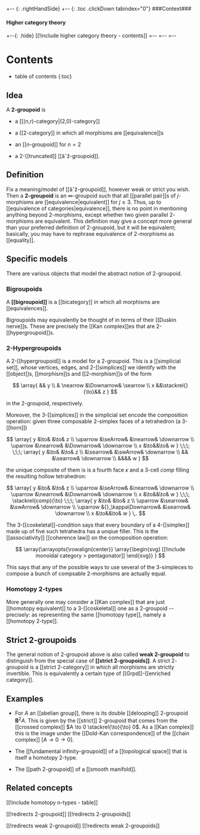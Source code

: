 
+-- {: .rightHandSide}
+-- {: .toc .clickDown tabindex="0"}
###Context###
#### Higher category theory
+--{: .hide}
[[!include higher category theory - contents]]
=--
=--
=--


# Contents
* table of contents
{:toc}

## Idea

A **$2$-groupoid** is 

* a [[(n,r)-category|(2,0)-category]]

* a [[2-category]] in which all morphisms are [[equivalence]]s

* an [[n-groupoid]] for $n = 2$

* a $2$-[[truncated]] [[âˆž-groupoid]].


## Definition

Fix a meaning/model of [[âˆž-groupoid]], however weak or strict you wish. Then a __$2$-groupoid__ is an $\infty$-groupoid such that all [[parallel pair]]s of $j$-morphisms are [[equivalence|equivalent]] for $j \geq 3$. Thus, up to [[equivalence of categories|equivalence]], there is no point in mentioning anything beyond $2$-morphisms, except whether two given parallel $2$-morphisms are equivalent. This definition may give a concept more general than your preferred definition of $2$-groupoid, but it will be equivalent; basically, you may have to rephrase equivalence of $2$-morphisms as [[equality]].


## Specific models

There are various objects that model the abstract notion of $2$-groupoid.

### Bigroupoids

A **[[bigroupoid]]** is a [[bicategory]] in which all morphisms are [[equivalences]]. 

Bigroupoids may equivalently be thought of in terms of their [[Duskin nerve]]s. These are precisely the [[Kan complex]]es that are 2-[[hypergroupoid]]s.

### 2-Hypergroupoids

A $2$-[[hypergroupoid]] is a model for a 2-groupoid. This is a [[simplicial set]], whose vertices, edges, and 2-[[simplices]] we identify with the [[object]]s, [[morphism]]s and [[2-morphism]]s of the form

$$
  \array{
     && y
     \\
     & \nearrow &\Downarrow& \searrow
      \\
     x &&\stackrel{}{\to}&& z
  }
$$
  
in the 2-groupoid, respectively. 

Moreover, the 3-[[simplices]] in the simplicial set encode the composition operation: given three composable 2-simplex faces of a tetrahedron (a 3-[[horn]])

$$
  \array{
    y &\to& &\to& z
    \\
    \uparrow &\seArrow& &\nearrow&  \downarrow
    \\
    \uparrow &\nearrow& &\Downarrow& \downarrow
    \\
    x &\to&&\to& w
  }
  \;\;\;
  \;\;\;
  \array{
    y &\to& &\to& z
    \\
    &\searrow& &\swArrow&  \downarrow
    \\
    && &\searrow& \downarrow
    \\
    &&&& w
  }
$$

the unique composite of them is is a fourth face $\kappa$ and a 3-cell $comp$ filling the resulting hollow tetrahedron:

$$
  \array{
    y &\to& &\to& z
    \\
    \uparrow &\seArrow& &\nearrow&  \downarrow
    \\
    \uparrow &\nearrow& &\Downarrow& \downarrow
    \\
    x &\to&&\to& w
  }
  \;\;\;
  \stackrel{comp}{\to}
  \;\;\;
  \array{
    y &\to& &\to& z
    \\
    \uparrow &\searrow& &\swArrow&  \downarrow
    \\
    \uparrow &{}_\kappa\Downarrow& &\searrow& \downarrow
    \\
    x &\to&&\to& w
  }
  \,.
$$


The 3-[[coskeletal]]-condition says that every boundary of a 4-[[simplex]] made up of five such tetrahedra has a unqiue filler. This is the [[associativity]] [[coherence law]] on the comoposition operation:

$$
 \array{\arrayopts{\rowalign{center}}
 \array{\begin{svg}
 [[!include monoidal category > pentagonator]]
 \end{svg}} 
 }
$$

This says that any of the possible ways to use several of the 3-simpleces to compose a bunch of compsable 2-morphisms are actually equal.

### Homotopy 2-types

More generally one may consider a [[Kan complex]] that are just [[homotopy equivalent]] to a $3$-[[coskeletal]] one as a $2$-groupoid -- precisely: as representing the same [[homotopy type]], namely a [[homotopy 2-type]].


## Strict $2$-groupoids

The general notion of $2$-groupoid above is also called __weak $2$-groupoid__ to distinguish from the special case of **[[strict 2-groupoids]]**. A strict $2$-groupoid is a [[strict 2-category]] in which all morphisms are strictly invertible. This is equivalently a certain type of [[Grpd]]-[[enriched category]].


## Examples

* For $A$ an [[abelian group]], there is its double [[delooping]] 2-groupoid $\mathbf{B}^2 A$. This is given by the [[strict]] 2-groupoid that comes from the [[crossed complex]] $A \to 0 \stackrel{\to}{\to} 0$. As a [[Kan complex]] this is the image under the [[Dold-Kan correspondence]] of the [[chain complex]] $[A \to 0 \to 0]$.

* The [[fundamental infinity-groupoid]] of a [[topological space]] that is itself a homotopy 2-type.

* The [[path 2-groupoid]] of a [[smooth manifold]].

## Related concepts

[[!include homotopy n-types - table]]


[[!redirects 2-groupoid]]
[[!redirects 2-groupoids]]

[[!redirects weak 2-groupoid]]
[[!redirects weak 2-groupoids]]
